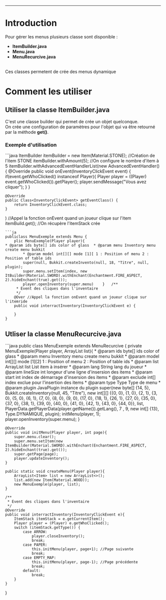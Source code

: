 <hr/>
<h1>Introduction</h1>
<p>Pour gérer les menus plusieurs classe sont disponible :
	<ul>
		<li><strong>ItemBuilder.java</strong></li>
		<li><strong>Menu.java</strong></li>
		<li><strong>MenuRecurcive.java</strong></li>
	</ul>
	<br/>
	Ces classes permetent de crée des menus dynamique
</p>
<h1>Comment les utiliser</h1>

<h2>Utiliser la classe ItemBuilder.java</h2>
<p>C'est une classe builder qui permet de crée un objet quelconque.
<br/>On crée une configuration de paramètres pour l'objet qui va être retourné par la méthode <strong>get()</strong>.
</p>
<h3>Exemple d'utilisation</h3>
```java
ItemBuilder itemBuilder = new Item(Material.STONE); //Création de l'item STONE
itemBuilder.withAmount(5); //On configure le nombre d'item à 5
itemBuilder.withAdvancedEventHandlerList(new AdvancedEventHandler<InventoryClickEvent>() {
    @Override
    public void onEvent(InventoryClickEvent event) {
        if(event.getWhoClicked() instanceof Player){
            Player player = ((Player) event.getWhoClicked()).getPlayer();
            player.sendMessage("Vous avez cliquer");
        }
    }

    @Override
    public Class<InventoryClickEvent> getEventClass() {
        return InventoryClickEvent.class;
    }
) //Appel la fonction onEvent quand un joueur clique sur l'item
itemBuild.get(); //On récupère l'itemStack crée
```<h2>Utliser la classe Menu.java</h2>
```ja
publiclass MenuExemple extends Menu {
	plic MenuExemple(Player player){
* @param ids byte[] ids color of glass	* @param menu Inventory menu create menu bukkit
		* @param model int[][] mode [1][ 1 : Position of menu 2 : Position of table ids
		super(null, Bukkit.createInvento(null, 18, "Titre", null, plugin);
		super.menu.setItem(index, new ItBuilder(Material.SWORD).withEnchant(Enchantment.FIRE_ASPECT, 2).hideEnchant(true).get());
		player.openInventory(super.menu)	}	/**
	 * Event des cliques dans l'inventaire
	 */
	@Over //Appel la fonction onEvent quand un joueur clique sur l'itemride
	public void interractInventory(InventoryClickEvent e) {
		
	}
}
```

<h2>Utliser la classe MenuRecurcive.java</h2>
```java
public class MenuExemple extends MenuRecurcive {
	private MenuExemple(Player player, ArrayList<Item> list){
		* @param ids byte[] ids color of glass
		* @param menu Inventory menu create menu bukkit
		* @param model int[][] mode [1][2] 1 : Position of menu 2 : Position of table ids
		* @param list ArrayList<Item> list List item à insérer
		* @param lang String lang du joueur
		* @param lineSize int longeur d'une ligne d'insersion des items
		* @param start int index de démarrage d'insersion des items
		* @param exclude int[] index exclue pour l'insertion des items
		* @param type Type Type de menu
		* @param plugin JavaPlugin instance du plugin
		super(new byte[] {14, 5}, Bukkit.createInventory(null, 45, "Titre"), new int[][] {{0, 0}, {1, 0}, {2, 1}, {3, 0}, {5, 0}, {6, 1}, {7, 0}, {8, 0}, {9, 0}, {17, 0}, {18, 1}, {26, 1}, {27, 0}, {35, 0}, {37, 0}, {38, 1}, {39, 0}, {40, 0}, {41, 0}, {42, 1}, {43, 0}, {44, 0}}, list, PlayerData.getPlayerData(player.getName()).getLang(), 7 , 9,  new int[] {13}, Type.DYNAMIQUE, plugin);
		initMenu(player, 1);
		player.openInventory(super.menu);
	}

	@Override
	public void initMenu(Player player, int page){
		super.menu.clear();
		super.menu.setItem(new ItemBuilder(Material.SWORD).withEnchant(Enchantment.FIRE_ASPECT, 2).hideEnchant(true).get());
        super.getPage(page);
        player.updateInventory();
	}
	
	public static void createMenu(Player player){
		ArrayList<Item> list = new ArrayList<>();
		list.add(new Item(Material.WOOD));
		new MenuExemple(player, list);
    }

	/**
	 * Event des cliques dans l'inventaire
	 */
	@Override
	public void interractInventory(InventoryClickEvent e){
		ItemStack itemStack = e.getCurrentItem();
		Player player = (Player) e.getWhoClicked();
		switch (itemStack.getType()) {
			case ARROW:
				player.closeInventory();
				break;
			case PAPER:
				this.initMenu(player, page+1); //Page suivante
				break;
			case EMPTY_MAP:
				this.initMenu(player, page-1); //Page précédente
				break;
			default:
				break;
		}
	}

}
```
